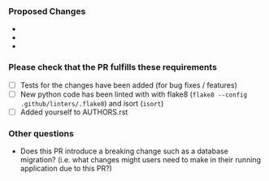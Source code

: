### Proposed Changes

  -
  -
  -

### Please check that the PR fulfills these requirements

- [ ] Tests for the changes have been added (for bug fixes / features)
- [ ] New python code has been linted with with flake8 (``flake8 --config .github/linters/.flake8``)
and isort (``isort``) 
- [ ] Added yourself to AUTHORS.rst

### Other questions

* Does this PR introduce a breaking change such as a database migration? (i.e.
what changes might users need to make in their running application due to
this PR?)
